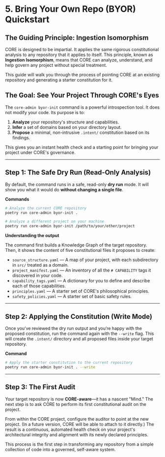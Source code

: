 # 5. Bring Your Own Repo (BYOR) Quickstart

## The Guiding Principle: Ingestion Isomorphism

CORE is designed to be impartial. It applies the same rigorous constitutional analysis to any repository that it applies to itself. This principle, known as **Ingestion Isomorphism**, means that CORE can analyze, understand, and help govern any project without special treatment.

This guide will walk you through the process of pointing CORE at an existing repository and generating a starter constitution for it.

## The Goal: See Your Project Through CORE's Eyes

The `core-admin byor-init` command is a powerful introspection tool. It does not modify your code. Its purpose is to:

1. **Analyze** your repository's structure and capabilities.
2. **Infer** a set of domains based on your directory layout.
3. **Propose** a minimal, non-intrusive `.intent/` constitution based on its findings.

This gives you an instant health check and a starting point for bringing your project under CORE's governance.

---

## Step 1: The Safe Dry Run (Read-Only Analysis)

By default, the command runs in a safe, read-only **dry run** mode. It will show you what it would do **without changing a single file**.

**Commands**

```bash
# Analyze the current CORE repository
poetry run core-admin byor-init .

# Analyze a different project on your machine
poetry run core-admin byor-init /path/to/your/other/project
```

**Understanding the output**

The command first builds a Knowledge Graph of the target repository. Then, it shows the content of five constitutional files it proposes to create:

* `source_structure.yaml` — A map of your project, with each subdirectory in `src/` treated as a domain.
* `project_manifest.yaml` — An inventory of all the `# CAPABILITY` tags it discovered in your code.
* `capability_tags.yaml` — A dictionary for you to define and describe each of those capabilities.
* `principles.yaml` — A starter set of CORE's philosophical principles.
* `safety_policies.yaml` — A starter set of basic safety rules.

---

## Step 2: Applying the Constitution (Write Mode)

Once you’ve reviewed the dry run output and you’re happy with the proposed constitution, run the command again with the `--write` flag. This will create the `.intent/` directory and all proposed files inside your target repository.

**Command**

```bash
# Apply the starter constitution to the current repository
poetry run core-admin byor-init . --write
```

---

## Step 3: The First Audit

Your target repository is now **CORE-aware**—it has a nascent "Mind." The next step is to ask CORE to perform its first constitutional audit on the project.

From within the CORE project, configure the auditor to point at the new project. (In a future version, CORE will be able to attach to it directly.) The result is a continuous, automated health check on your project's architectural integrity and alignment with its newly declared principles.

This process is the first step in transforming any repository from a simple collection of code into a governed, self-aware system.
